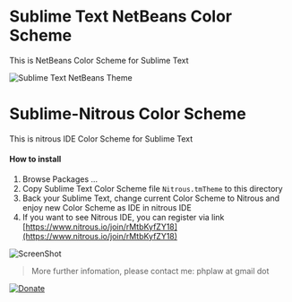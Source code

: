 Sublime Text NetBeans Color Scheme
=====================

This is NetBeans Color Scheme for Sublime Text

![Sublime Text NetBeans Theme](http://i.imgur.com/UHmb5ND.png)



Sublime-Nitrous Color Scheme
=====================

This is nitrous IDE Color Scheme for Sublime Text

#### How to install

1. Browse Packages ...
2. Copy Sublime Text Color Scheme file `Nitrous.tmTheme` to this directory
3. Back your Sublime Text, change current Color Scheme to Nitrous and enjoy new Color Scheme as IDE in nitrous IDE
4. If you want to see Nitrous IDE, you can register via link [https://www.nitrous.io/join/rMtbKyfZY18](https://www.nitrous.io/join/rMtbKyfZY18)

![ScreenShot](http://i.imgur.com/gBqVKkx.png)

> More further infomation, please contact me: phplaw at gmail dot 

[![Donate](https://www.paypalobjects.com/en_US/i/btn/btn_donate_LG.gif)](https://www.paypal.com/cgi-bin/webscr?cmd=_donations&business=phplaw%40gmail%2ecom&lc=VN&item_name=Sublime%20Text%20Nitrous%20Theme&currency_code=USD&bn=PP%2dDonationsBF%3abtn_donate_SM%2egif%3aNonHosted)
